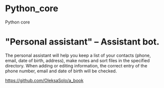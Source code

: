 # Python_core
Python core

# "Personal assistant" – Assistant bot.

The personal assistant will help you keep a list of your contacts (phone, email, date of birth, address), 
make notes and sort files in the specified directory. When adding or editing information, the correct entry of the phone number, email and date of birth will be checked.

https://github.com/OleksaSolo/a_book




